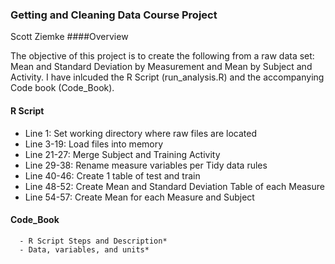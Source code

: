 ### Getting and Cleaning Data Course Project
Scott Ziemke
####Overview

The objective of this project is to create the following from a raw data set: Mean and Standard Deviation by Measurement and Mean by Subject and Activity.  I have inlcuded the R Script (run_analysis.R) and the accompanying Code book (Code_Book). 

####  R Script
- Line 1:     Set working directory where raw files are located
- Line 3-19:  Load files into memory
- Line 21-27: Merge Subject and Training Activity
- Line 29-38: Rename measure variables per Tidy data rules
- Line 40-46: Create 1 table of test and train
- Line 48-52: Create Mean and Standard Deviation Table of each Measure
- Line 54-57: Create Mean for each Measure and Subject


#### Code_Book
      - R Script Steps and Description*
      - Data, variables, and units*
